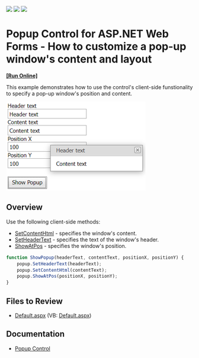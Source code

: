 <!-- default badges list -->
![](https://img.shields.io/endpoint?url=https://codecentral.devexpress.com/api/v1/VersionRange/128565198/13.1.4%2B)
[![](https://img.shields.io/badge/Open_in_DevExpress_Support_Center-FF7200?style=flat-square&logo=DevExpress&logoColor=white)](https://supportcenter.devexpress.com/ticket/details/E3049)
[![](https://img.shields.io/badge/📖_How_to_use_DevExpress_Examples-e9f6fc?style=flat-square)](https://docs.devexpress.com/GeneralInformation/403183)
<!-- default badges end -->
# Popup Control for ASP.NET Web Forms - How to customize a pop-up window's content and layout
<!-- run online -->
**[[Run Online]](https://codecentral.devexpress.com/128565198/)**
<!-- run online end -->

This example demonstrates how to use the control's client-side funstionality to specify a pop-up window's position and content.

![Customize Popup Window](customizePopupWindow.png)

## Overview

Use the following client-side methods:

* [SetContentHtml](https://docs.devexpress.com/AspNet/js-ASPxClientPopupControlBase.SetContentHtml(html)) - specifies the window's content.
* [SetHeaderText](https://docs.devexpress.com/AspNet/js-ASPxClientPopupControlBase.SetHeaderText(value)) - specifies the text of the window's header.
* [ShowAtPos](https://docs.devexpress.com/AspNet/js-ASPxClientPopupControlBase.ShowAtPos(x-y)) - specifies the window's position.

```js
function ShowPopup(headerText, contentText, positionX, positionY) {
    popup.SetHeaderText(headerText);
    popup.SetContentHtml(contentText);
    popup.ShowAtPos(positionX, positionY);
}
```

## Files to Review

* [Default.aspx](./CS/WebSite/Default.aspx) (VB: [Default.aspx](./VB/WebSite/Default.aspx))

## Documentation

* [Popup Control](https://docs.devexpress.com/AspNet/3582/components/docking-and-popups/popup-control)
